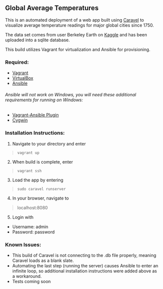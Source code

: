 ## Global Average Temperatures

This is an automated deployment of a web app built using [Caravel](https://github.com/airbnb/caravel) to visualize average temperature readings for major global cities since 1750. 

The data set comes from user Berkeley Earth on [Kaggle](https://www.kaggle.com/berkeleyearth/climate-change-earth-surface-temperature-data) and has been uploaded into a sqlite database.

This build utilizes Vagrant for virtualization and Ansible for provisioning. 

### Required:
- [Vagrant](https://www.vagrantup.com/)
- [VirtualBox](https://www.virtualbox.org/wiki/Downloads)
- [Ansible](http://docs.ansible.com/ansible/intro_installation.html) 

###### Ansible will not work on Windows, you will need these additional requirements for running on Windows:
- [Vagrant-Ansible Plugin](https://github.com/vovimayhem/vagrant-guest_ansible)
- [Cygwin](https://www.cygwin.com/)

### Installation Instructions:
1. Navigate to your directory and enter
>`vagrant up`

2. When build is complete, enter
> `vagrant ssh`

3. Load the app by entering
> `sudo caravel runserver`

4. In your browser, navigate to
>localhost:8080

5. Login with 
* Username: admin
* Password: password

### Known Issues:
- This build of Caravel is not connecting to the .db file properly, meaning Caravel loads as a blank slate.
- Automating the last step (running the server) causes Ansible to enter an infinite loop, so additional installation instructions were added above as a workaround.
- Tests coming soon

